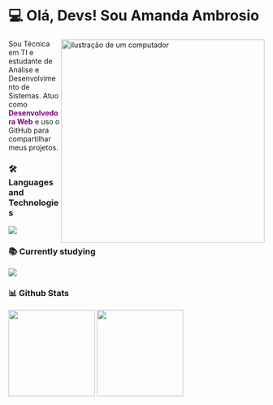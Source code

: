 #  💻 Olá, Devs! Sou Amanda Ambrosio

<img src="https://raw.githubusercontent.com/MicaelliMedeiros/micaellimedeiros/master/image/computer-illustration.png" alt="ilustração de um computador" min-width="400px" max-width="400px" width="400px" align="right">

<p align="left">Sou Técnica em TI e estudante de Análise e Desenvolvimento de Sistemas. Atuo como <strong style="color:purple;">Desenvolvedora Web</strong> e uso o GitHub para compartilhar meus projetos.</p>


### 🛠️ Languages and Technologies
  
<a href="https://skillicons.dev">
  <img src="https://skillicons.dev/icons?i=html,css,js,git,github,bootstrap,docker" />
</a>


  
### 📚 Currently studying

<a href="https://skillicons.dev">
  <img src="https://skillicons.dev/icons?i=react,tailwind,php,laravel,docker" />
</a>



### 📊 Github Stats

<div>
  <img loading="lazy" height="170em" src="https://github-readme-stats.vercel.app/api?username=amandaambrosiov&show_icons=true&theme=tokyonight&rank_icon=github&hide=issues">
  <img loading="lazy" height="170em" src="https://github-readme-stats.vercel.app/api/top-langs/?username=amandaambrosiov&theme=tokyonight&hide_progress=true&show_icons=true">
</div>
